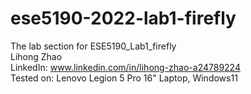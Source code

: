 # ese5190-2022-lab1-firefly
The lab section for ESE5190_Lab1_firefly  
Lihong Zhao  
LinkedIn: www.linkedin.com/in/lihong-zhao-a24789224  
Tested on: Lenovo Legion 5 Pro 16" Laptop, Windows11  
